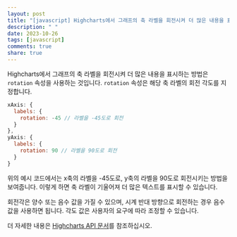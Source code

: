 ```yaml
---
layout: post
title: "[javascript] Highcharts에서 그래프의 축 라벨을 회전시켜 더 많은 내용을 표시하는 방법은 무엇인가요?"
description: " "
date: 2023-10-26
tags: [javascript]
comments: true
share: true
---
```


Highcharts에서 그래프의 축 라벨을 회전시켜 더 많은 내용을 표시하는 방법은 `rotation` 속성을 사용하는 것입니다. `rotation` 속성은 해당 축 라벨의 회전 각도를 지정합니다.

```javascript
xAxis: {
  labels: {
    rotation: -45 // 라벨을 -45도로 회전
  }
},
yAxis: {
  labels: {
    rotation: 90 // 라벨을 90도로 회전
  }
}
```

위의 예시 코드에서는 x축의 라벨을 -45도로, y축의 라벨을 90도로 회전시키는 방법을 보여줍니다. 이렇게 하면 축 라벨이 기울어져 더 많은 텍스트를 표시할 수 있습니다.

회전각은 양수 또는 음수 값을 가질 수 있으며, 시계 반대 방향으로 회전하는 경우 음수 값을 사용하면 됩니다. 각도 값은 사용자의 요구에 따라 조정할 수 있습니다.

더 자세한 내용은 [Highcharts API 문서](https://api.highcharts.com/highcharts/xAxis.labels.rotation)를 참조하십시오.